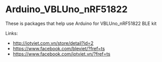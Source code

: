 # Arduino_VBLUno_nRF51822
These is packages that help use Arduino for VBLUno_nRF51822 BLE kit

Links:
- http://iotviet.com.vn/store/detail?id=2
- https://www.facebook.com/bleviet/?fref=ts
- https://www.facebook.com/iotviet.vn/?fref=ts
